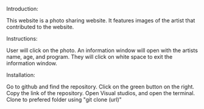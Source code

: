 Introduction:

This website is a photo sharing website. It features images of the artist that contributed to the website.

Instructions:

User will click on the photo. An information window will open with the artists name, age, and program. They will click on white space to exit the information window.

Installation:

Go to github and find the repository. Click on the green button on the right. Copy the link of the repository. Open Visual studios, and open the terminal. Clone to prefered folder using "git clone (url)"
